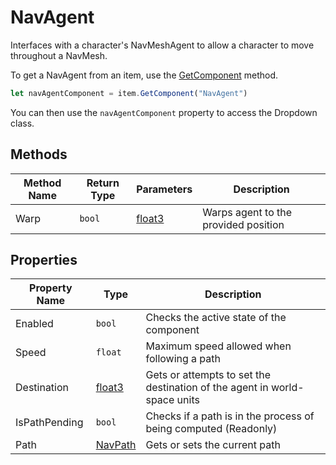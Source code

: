 # NavAgent

Interfaces with a character's NavMeshAgent to allow a character to move throughout a NavMesh.

To get a NavAgent from an item, use the [GetComponent](./../../item/getcomponent.md) method.

```js
let navAgentComponent = item.GetComponent("NavAgent")
```

You can then use the `navAgentComponent` property to access the Dropdown class.

## Methods

Method Name | Return Type | Parameters | Description
--- | --- | --- | ---
Warp | `bool` | [float3](./../../float3/index.md) | Warps agent to the provided position

## Properties

Property Name | Type | Description
--- | --- | ---
Enabled | `bool` | Checks the active state of the component
Speed | `float` | Maximum speed allowed when following a path
Destination | [float3](./../../float3/index.md) | Gets or attempts to set the destination of the agent in world-space units
IsPathPending | `bool` | Checks if a path is in the process of being computed (Readonly)
Path | [NavPath](../../navpath/index.md) | Gets or sets the current path